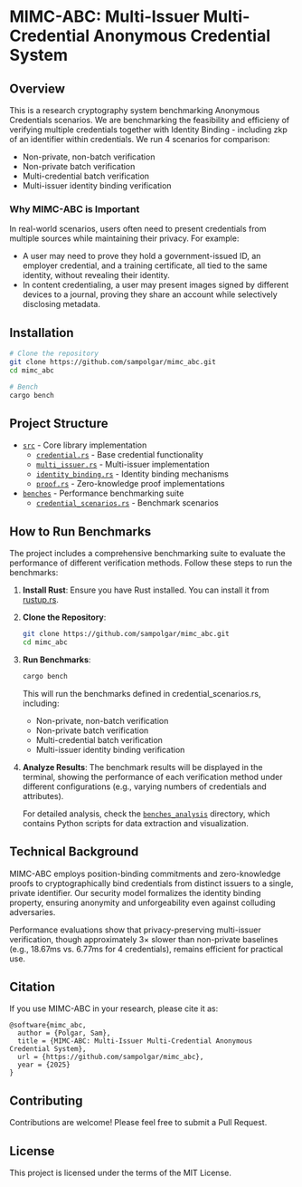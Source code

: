 # MIMC-ABC: Multi-Issuer Multi-Credential Anonymous Credential System

## Overview

This is a research cryptography system benchmarking Anonymous Credentials scenarios. We are benchmarking the feasibility and efficieny of verifying multiple credentials together with Identity Binding - including zkp of an identifier within credentials. We run 4 scenarios for comparison:

- Non-private, non-batch verification
- Non-private batch verification
- Multi-credential batch verification
- Multi-issuer identity binding verification

### Why MIMC-ABC is Important

In real-world scenarios, users often need to present credentials from multiple sources while maintaining their privacy. For example:

- A user may need to prove they hold a government-issued ID, an employer credential, and a training certificate, all tied to the same identity, without revealing their identity.
- In content credentialing, a user may present images signed by different devices to a journal, proving they share an account while selectively disclosing metadata.

## Installation

```sh
# Clone the repository
git clone https://github.com/sampolgar/mimc_abc.git
cd mimc_abc

# Bench
cargo bench
```

## Project Structure

- [`src`](src) - Core library implementation
  - [`credential.rs`](src/credential.rs) - Base credential functionality
  - [`multi_issuer.rs`](src/multi_issuer.rs) - Multi-issuer implementation
  - [`identity_binding.rs`](src/identity_binding.rs) - Identity binding mechanisms
  - [`proof.rs`](src/proof.rs) - Zero-knowledge proof implementations
- [`benches`](benches) - Performance benchmarking suite
  - [`credential_scenarios.rs`](benches/credential_scenarios.rs) - Benchmark scenarios

## How to Run Benchmarks

The project includes a comprehensive benchmarking suite to evaluate the performance of different verification methods. Follow these steps to run the benchmarks:

1. **Install Rust**: Ensure you have Rust installed. You can install it from [rustup.rs](https://rustup.rs/).

2. **Clone the Repository**:

   ```sh
   git clone https://github.com/sampolgar/mimc_abc.git
   cd mimc_abc
   ```

3. **Run Benchmarks**:

   ```sh
   cargo bench
   ```

   This will run the benchmarks defined in credential_scenarios.rs, including:

   - Non-private, non-batch verification
   - Non-private batch verification
   - Multi-credential batch verification
   - Multi-issuer identity binding verification

4. **Analyze Results**: The benchmark results will be displayed in the terminal, showing the performance of each verification method under different configurations (e.g., varying numbers of credentials and attributes).

   For detailed analysis, check the [`benches_analysis`](benches_analysis) directory, which contains Python scripts for data extraction and visualization.

## Technical Background

MIMC-ABC employs position-binding commitments and zero-knowledge proofs to cryptographically bind credentials from distinct issuers to a single, private identifier. Our security model formalizes the identity binding property, ensuring anonymity and unforgeability even against colluding adversaries.

Performance evaluations show that privacy-preserving multi-issuer verification, though approximately 3× slower than non-private baselines (e.g., 18.67ms vs. 6.77ms for 4 credentials), remains efficient for practical use.

## Citation

If you use MIMC-ABC in your research, please cite it as:

```
@software{mimc_abc,
  author = {Polgar, Sam},
  title = {MIMC-ABC: Multi-Issuer Multi-Credential Anonymous Credential System},
  url = {https://github.com/sampolgar/mimc_abc},
  year = {2025}
}
```

## Contributing

Contributions are welcome! Please feel free to submit a Pull Request.

## License

This project is licensed under the terms of the MIT License.
